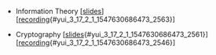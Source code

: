 -   <div id="yui_3_17_2_1_1547630686473_2549">

    </div>

    Information Theory
    \[[slides](http://ver.miun.se/courses/security/dasak/infotheory-slides.pdf)\]
    \[[recording](https://connect.sunet.se/p3d8bba278t/){#yui_3_17_2_1_1547630686473_2563}\]
-   <div id="yui_3_17_2_1_1547630686473_2547">

    </div>

    Cryptography
    \[[slides](http://ver.miun.se/courses/security/dasak/crypto-slides.pdf){#yui_3_17_2_1_1547630686473_2561}\]
    \[[recording](https://connect.sunet.se/p4ljfiu3srh/){#yui_3_17_2_1_1547630686473_2546}\]

